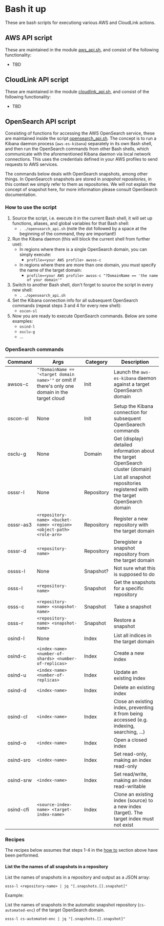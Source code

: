 # Bash it up

These are bash scripts for executiong various AWS and CloudLink actions.

## AWS API script

These are maintained in the module [aws_api.sh](./aws_api.sh), and consist of the following functionality:
- TBD

## CloudLink API script

These are maintained in the module [cloudlink_api.sh](./cloudlink_api.sh), and consist of the following functionality:
- TBD

## OpenSearch API script

Consisting of functions for accessing the AWS OpenSearch service, these are maintained inside the script [opensearch_api.sh](./opensearch_api.sh).
The concept is to run a Kibana daemon process (`aws-es-kibana`) separately in its own Bash shell, and then run the OpenSearch commands from other Bash shells, which communicate with the aforementioned Kibana daemon via local network connections.
This uses the credentials defined in your AWS profiles to send requests to AWS services.

The commands below deals with OpenSearch snapshots, among other things.
In OpenSearcch snapshots are stored in _snapshot repositories_, in this context we simply refer to them as repositories.
We will not explain the concept of snapshot here, for more information please consult OpenSearch documentation. 

### How to use the script

1. Source the script, i.e. execute it in the current Bash shell, it will set up functions, aliases, and global variables for that Bash shell:
   - `. ./opensearch_api.sh` (note the dot followed by a space at the beginning of the command, they are important!)
1. Run the Kibana daemon (this will block the current shell from further use):
   - In regions where there is a single OpenSearch domain, you can simply execute:
     - `profile=<your AWS profile> awsos-c`
   - In regions where there are more than one domain, you must specify the name of the target domain:
     - `profile=<your AWS profile> awsos-c "?DomainName == 'the name of your domain'"`
1. Switch to another Bash shell, don't forget to source the script in every new shell:
   - `. ./opensearch_api.sh`
1. Set the Kibana connection info for all subsequent OpenSearch commands (repeat steps 3 and 4 for every new shell):
   - `oscon-sl`
1. Now you are ready to execute OpenSearch commands. Below are some examples:
   - `osind-l`
   - `osclu-g`
   - ...

### OpenSearch commands

|Command|Args|Category|Description|
|--|--|--|--|
|awsos-c|`"?DomainName == '<target domain name>'"` or omit if there's only one domain in the target cloud|Init|Launch the `aws-es-kibana` daemon against a target OpenSearch domain|
|oscon-sl|None|Init|Setup the Kibana connection for subsequent OpenSearech commands|
|osclu-g|None|Domain|Get (display) detailed information about the target OpenSearch cluster (domain)|
|osssr-l|None|Repository|List all snapshot repositories registered with the target OpenSearch domain|
|osssr-as3|`<repository-name> <bucket-name> <region> <object-path> <role-arn>`|Repository|Register a new repository with the target domain|
|osssr-d|`<repository-name>`|Repository|Deregister a snapshot repository from the target domain|
|ossss-l|None|Snapshot?|Not sure what this is supposed to do|
|osss-l|`<repository-name>`|Snapshot|Get the snapshots for a specific repository|
|osss-c|`<repository-name> <snapshot-name>`|Snapshot|Take a snapshot|
|osss-r|`<repository-name> <snapshot-name>`|Snapshot|Restore a snapshot|
|osind-l|None|Index|List all indices in the target domain|
|osind-c|`<index-name> <number-of-shards> <number-of-replicas>`|Index|Create a new index|
|osind-u|`<index-name> <number-of-replicas>`|Index|Update an existing index|
|osind-d|`<index-name>`|Index|Delete an existing index|
|osind-cl|`<index-name>`|Index|Close an existing index, preventing it from being accessed (e.g. indexing, searching, ...)|
|osind-o|`<index-name>`|Index|Open a closed index|
|osind-sro|`<index-name>`|Index|Set read-only, making an index read-only|
|osind-srw|`<index-name>`|Index|Set read/write, making an index read-writable|
|osind-cfi|`<source-index-name> <target-index-name>`|Index|Clone an existing index (source) to a new index (target). The target index must not exist|

### Recipes

The recipes below assumes that steps 1-4 in the [how to](#how-to-use-the-script) section above have been performed.

#### List the the names of all snapshots in a repository

List the names of snapshots in  a repository and output as a JSON array:

`osss-l <repository-name> | jq "[.snapshots.[].snapshot]"`

Example:

List the names of snapshots in the automatic snapshot repository (`cs-automated-enc`) of the target OpenSearch domain.

`osss-l cs-automated-enc | jq "[.snapshots.[].snapshot]"`
